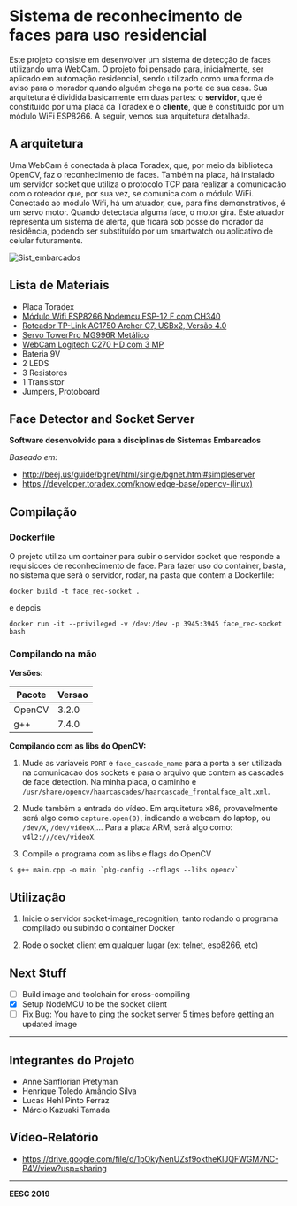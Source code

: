 # Sistema de reconhecimento de faces para uso residencial

Este projeto consiste em desenvolver um sistema de detecção de faces utilizando uma WebCam.
O projeto foi pensado para, inicialmente, ser aplicado em automação residencial, sendo
utilizado como uma forma de aviso para o morador quando alguém chega na porta de sua casa.
Sua arquitetura é dividida basicamente em duas partes: o **servidor**, que é constituido por 
uma placa da Toradex e o **cliente**, que é constituido por um módulo WiFi ESP8266. A seguir,
vemos sua arquitetura detalhada.

## A arquitetura

Uma WebCam é conectada à placa Toradex, que, por meio da biblioteca OpenCV, faz o reconhecimento
de faces. Também na placa, há instalado um servidor socket que utiliza o protocolo TCP para 
realizar a comunicacão com o roteador que, por sua vez, se comunica com o módulo WiFi.
Conectado ao módulo Wifi, há um atuador, que, para fins demonstrativos, é um servo motor.
Quando detectada alguma face, o motor gira. Este atuador representa um sistema de alerta, que 
ficará sob posse do morador da residência, podendo ser substituído por um smartwatch ou aplicativo
de celular futuramente.

![Sist_embarcados](https://user-images.githubusercontent.com/15917260/60630216-89f77d80-9dcf-11e9-9b5c-fb1a5030cadc.png)


## Lista de Materiais 

- Placa Toradex
- [Módulo Wifi ESP8266 Nodemcu ESP-12 F com CH340](https://pt.aliexpress.com/item/NodeMcu-Lua-WIFI-development-board-based-on-the-ESP8266-Internet-of-things/32443964726.html?src=google&albslr=220578590&src=google&albch=shopping&acnt=494-037-6276&isdl=y&slnk=&plac=&mtctp=&albbt=Google_7_shopping&aff_platform=google&aff_short_key=UneMJZVf&&albagn=888888&albcp=1626568036&albag=65942329430&trgt=296904914040&crea=pt32443964726&netw=u&device=c&gclid=Cj0KCQjwpPHoBRC3ARIsALfx-_KhjD9Dkb1STRaHk6n5FtzH-hasCTEMFW4YdTQbAvpGQZqzyBTc_LEaAllNEALw_wcB&gclsrc=aw.ds)
- [Roteador TP-Link AC1750 Archer C7, USBx2, Versão 4.0](https://www.amazon.com.br/Roteador-TP-Link-AC1750-Archer-Vers%C3%A3o/dp/B00BUSDVBQ?tag=goog0ef-20&smid=A2P1KJPEKWNQPI&ascsubtag=go_958276976_46095487085_227548540242_aud-519888259198:pla-619540903576_c_)
- [Servo TowerPro MG996R Metálico](https://www.robocore.net/loja/servos/servo-towerpro-mg996r-metalico?gclid=Cj0KCQjwpPHoBRC3ARIsALfx-_JNA91HuvkCS4ewRt8Rn_2zqMHUNEQGbv1_TXIphOG0IIVh_E-hNJwaAlRhEALw_wcB)
- [WebCam Logitech C270 HD com 3 MP](https://www.amazon.com.br/WebCam-Logitech-Chamadas-Grava%C3%A7%C3%B5es-Widescreen/dp/B003PAOAWG?tag=goog0ef-20&smid=A1ZZFT5FULY4LN&ascsubtag=go_1672062633_70247349012_323744819265_pla-609607383072_c_)
- Bateria 9V
- 2 LEDS
- 3 Resistores
- 1 Transistor
- Jumpers, Protoboard

## Face Detector and Socket Server

**Software desenvolvido para a disciplinas de Sistemas Embarcados**

*Baseado em:*

- http://beej.us/guide/bgnet/html/single/bgnet.html#simpleserver
- https://developer.toradex.com/knowledge-base/opencv-(linux)

## Compilação

### Dockerfile

O projeto utiliza um container para subir o servidor socket que responde a requisicoes de
reconhecimento de face. Para fazer uso do container, basta, no sistema que será o servidor,
rodar, na pasta que contem a Dockerfile:

```
docker build -t face_rec-socket .
```

e depois 

```
docker run -it --privileged -v /dev:/dev -p 3945:3945 face_rec-socket bash
```

### Compilando na mão

**Versões:**

| Pacote | Versao |
| ------ | ------ |
| OpenCV | 3.2.0 |
| g++ | 7.4.0 |

**Compilando com as libs do OpenCV:**

1. Mude as variaveis `PORT` e `face_cascade_name` para a porta a ser utilizada na
comunicacao dos sockets e para o arquivo que contem as cascades de face detection.
Na minha placa, o caminho e `/usr/share/opencv/haarcascades/haarcascade_frontalface_alt.xml`.

2. Mude também a entrada do vídeo. Em arquitetura x86, provavelmente será algo
como `capture.open(0)`, indicando a webcam do laptop, ou `/dev/X`, `/dev/videoX`,...
Para a placa ARM, será algo como: `v4l2:///dev/videoX`.

3. Compile o programa com as libs e flags do OpenCV

```
$ g++ main.cpp -o main `pkg-config --cflags --libs opencv`
```

## Utilização

1. Inicie o servidor socket-image_recognition, tanto rodando o programa compilado
ou subindo o container Docker

2. Rode o socket client em qualquer lugar (ex: telnet, esp8266, etc)

## Next Stuff

- [ ] Build image and toolchain for cross-compiling
- [x] Setup NodeMCU to be the socket client
- [ ] Fix Bug: You have to ping the socket server 5 times before getting an updated image
______
## Integrantes do Projeto

- Anne Sanflorian Pretyman
- Henrique Toledo Amâncio Silva
- Lucas Hehl Pinto Ferraz
- Márcio Kazuaki Tamada

## Vídeo-Relatório

- https://drive.google.com/file/d/1pOkyNenUZsf9oktheKlJQFWGM7NC-P4V/view?usp=sharing
______

**EESC 2019**

